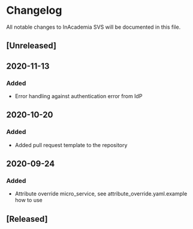 # Changelog
All notable changes to InAcademia SVS will be documented in this file.

## [Unreleased]
## 2020-11-13
### Added
- Error handling against authentication error from IdP 

## 2020-10-20
### Added
- Added pull request template to the repository

## 2020-09-24
### Added
- Attribute override micro_service, see attribute_override.yaml.example how to use

## [Released]
